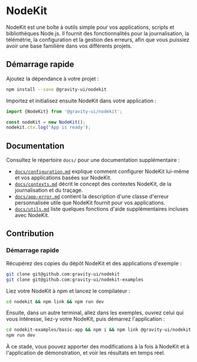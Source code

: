 # NodeKit

NodeKit est une boîte à outils simple pour vos applications, scripts et bibliothèques Node.js. Il fournit des fonctionnalités pour la journalisation, la télémétrie, la configuration et la gestion des erreurs, afin que vous puissiez avoir une base familière dans vos différents projets.

## Démarrage rapide

Ajoutez la dépendance à votre projet :

```bash
npm install --save @gravity-ui/nodekit
```

Importez et initialisez ensuite NodeKit dans votre application :

```typescript
import {NodeKit} from '@gravity-ui/nodekit';

const nodeKit = new NodeKit();
nodekit.ctx.log('App is ready');
```

## Documentation

Consultez le répertoire `docs/` pour une documentation supplémentaire :

- [`docs/configuration.md`](https://github.com/gravity-ui/nodekit/blob/main/docs/configuration.md) explique comment configurer NodeKit lui-même et vos applications basées sur NodeKit.
- [`docs/contexts.md`](https://github.com/gravity-ui/nodekit/blob/main/docs/contexts.md) décrit le concept des contextes NodeKit, de la journalisation et du traçage.
- [`docs/app-error.md`](https://github.com/gravity-ui/nodekit/blob/main/docs/app-error.md) contient la description d'une classe d'erreur personnalisée utile que NodeKit fournit pour vos applications.
- [`docs/utils.md`](https://github.com/gravity-ui/nodekit/blob/main/docs/utils.md) liste quelques fonctions d'aide supplémentaires incluses avec NodeKit.

## Contribution

### Démarrage rapide

Récupérez des copies du dépôt NodeKit et des applications d'exemple :

```bash
git clone git@github.com:gravity-ui/nodekit
git clone git@github.com:gravity-ui/nodekit-examples
```

Liez votre NodeKit à npm et lancez le compilateur :

```bash
cd nodekit && npm link && npm run dev
```

Ensuite, dans un autre terminal, allez dans les exemples, ouvrez celui qui vous intéresse, liez-y votre NodeKit, puis démarrez l'application :

```bash
cd nodekit-examples/basic-app && npm i && npm link @gravity-ui/nodekit
npm run dev
```

À ce stade, vous pouvez apporter des modifications à la fois à NodeKit et à l'application de démonstration, et voir les résultats en temps réel.